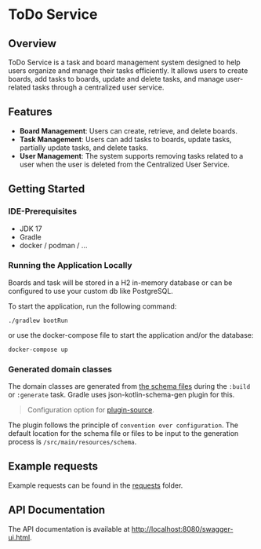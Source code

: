 # ToDo Service

## Overview
ToDo Service is a task and board management system designed to help users organize and manage their tasks efficiently. It allows users to create boards, add tasks to boards, update and delete tasks, and manage user-related tasks through a centralized user service.

## Features
- **Board Management**: Users can create, retrieve, and delete boards.
- **Task Management**: Users can add tasks to boards, update tasks, partially update tasks, and delete tasks.
- **User Management**: The system supports removing tasks related to a user when the user is deleted from the Centralized User Service.

## Getting Started

### IDE-Prerequisites
- JDK 17
- Gradle
- docker / podman / ...

### Running the Application Locally

Boards and task will be stored in a H2 in-memory database or can be configured to use your custom db like PostgreSQL.

To start the application, run the following command:

```shell
./gradlew bootRun
```

or use the docker-compose file to start the application and/or the database:

```shell
docker-compose up
```

### Generated domain classes

The domain classes are generated from [the schema files](src/main/resources/schema/board-schema.json) during the `:build` or `:generate` task. Gradle uses json-kotlin-schema-gen plugin for this.

> Configuration option for [plugin-source](https://github.com/pwall567/json-kotlin-gradle?tab=readme-ov-file#to-use).

The plugin follows the principle of `convention over configuration`. The default location for the schema file or files to be input to the generation process is `/src/main/resources/schema`.

## Example requests

Example requests can be found in the [requests](src/test/resources/http/BoardRequestExamples.http) folder.

## API Documentation

The API documentation is available at [http://localhost:8080/swagger-ui.html](http://localhost:8080/swagger-ui.html).
